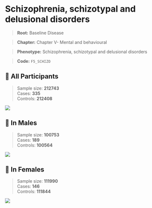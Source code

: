 # Schizophrenia, schizotypal and delusional disorders

> **Root:** Baseline Disease  

> **Chapter:** Chapter V- Mental and behavioural  

> **Phenotype:** Schizophrenia, schizotypal and delusional disorders  

> **Code:** `F5_SCHIZO`

## 🧪 All Participants  
> Sample size: **212743**  
> Cases: **335**  
> Controls: **212408**
<img src="/Disease/Figures/ALL/Baseline/F5_SCHIZO.png"/>
<CsvTable src="/public/Disease/Data/ALL/Baseline/LG_F5_SCHIZO.csv" label="🔍 View full results" />

## 👨 In Males  
> Sample size: **100753**  
> Cases: **189**  
> Controls: **100564**
<img src="/Disease/Figures/Male/Baseline/F5_SCHIZO.png"/>
<CsvTable src="/public/Disease/Data/Male/Baseline/LG_F5_SCHIZO.csv" label="🔍 View full results" />

## 👩 In Females  
> Sample size: **111990**  
> Cases: **146**  
> Controls: **111844**
<img src="/Disease/Figures/Female/Baseline/F5_SCHIZO.png"/>
<CsvTable src="/public/Disease/Data/Female/Baseline/LG_F5_SCHIZO.csv" label="🔍 View full results" />
